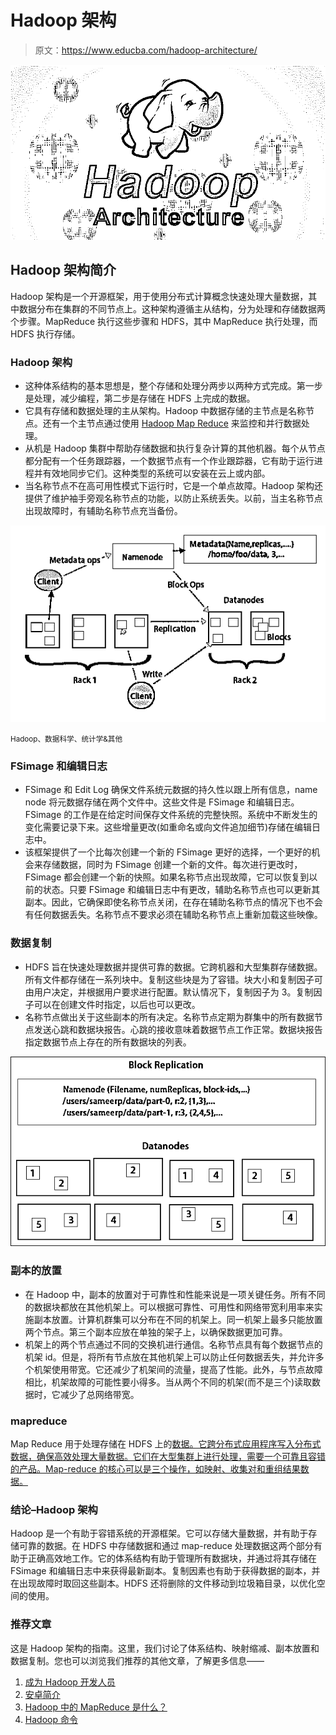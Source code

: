 # Hadoop 架构

> 原文：<https://www.educba.com/hadoop-architecture/>

![hadoop-architecture](img/28671b535e46865d93b8b966652a4d1d.png)



## Hadoop 架构简介

Hadoop 架构是一个开源框架，用于使用分布式计算概念快速处理大量数据，其中数据分布在集群的不同节点上。这种架构遵循主从结构，分为处理和存储数据两个步骤。MapReduce 执行这些步骤和 HDFS，其中 MapReduce 执行处理，而 HDFS 执行存储。

### Hadoop 架构

*   这种体系结构的基本思想是，整个存储和处理分两步以两种方式完成。第一步是处理，减少编程，第二步是存储在 HDFS 上完成的数据。
*   它具有存储和数据处理的主从架构。Hadoop 中数据存储的主节点是名称节点。还有一个主节点通过使用 [Hadoop Map Reduce](https://www.educba.com/what-is-mapreduce-in-hadoop/) 来监控和并行数据处理。
*   从机是 Hadoop 集群中帮助存储数据和执行复杂计算的其他机器。每个从节点都分配有一个任务跟踪器，一个数据节点有一个作业跟踪器，它有助于运行进程并有效地同步它们。这种类型的系统可以安装在云上或内部。
*   当名称节点不在高可用性模式下运行时，它是一个单点故障。Hadoop 架构还提供了维护袖手旁观名称节点的功能，以防止系统丢失。以前，当主名称节点出现故障时，有辅助名称节点充当备份。

![HDFS-1.1](img/5f7da62cb5bc68ec04f4b48b47bcae3b.png)



<small>Hadoop、数据科学、统计学&其他</small>

### FSimage 和编辑日志

*   FSimage 和 Edit Log 确保文件系统元数据的持久性以跟上所有信息，name node 将元数据存储在两个文件中。这些文件是 FSimage 和编辑日志。FSimage 的工作是在给定时间保存文件系统的完整快照。系统中不断发生的变化需要记录下来。这些增量更改(如重命名或向文件追加细节)存储在编辑日志中。
*   该框架提供了一个比每次创建一个新的 FSimage 更好的选择，一个更好的机会来存储数据，同时为 FSimage 创建一个新的文件。每次进行更改时，FSimage 都会创建一个新的快照。如果名称节点出现故障，它可以恢复到以前的状态。只要 FSimage 和编辑日志中有更改，辅助名称节点也可以更新其副本。因此，它确保即使名称节点关闭，在存在辅助名称节点的情况下也不会有任何数据丢失。名称节点不要求必须在辅助名称节点上重新加载这些映像。

### 数据复制

*   HDFS 旨在快速处理数据并提供可靠的数据。它跨机器和大型集群存储数据。所有文件都存储在一系列块中。复制这些块是为了容错。块大小和复制因子可由用户决定，并根据用户要求进行配置。默认情况下，复制因子为 3。复制因子可以在创建文件时指定，以后也可以更改。
*   名称节点做出关于这些副本的所有决定。名称节点定期为群集中的所有数据节点发送心跳和数据块报告。心跳的接收意味着数据节点工作正常。数据块报告指定数据节点上存在的所有数据块的列表。

![Block replication-1](img/c001a626f2c7e56b95c470cb2582bce0.png)



### 副本的放置

*   在 Hadoop 中，副本的放置对于可靠性和性能来说是一项关键任务。所有不同的数据块都放在其他机架上。可以根据可靠性、可用性和网络带宽利用率来实施副本放置。计算机群集可以分布在不同的机架上。同一机架上最多只能放置两个节点。第三个副本应放在单独的架子上，以确保数据更加可靠。
*   机架上的两个节点通过不同的交换机进行通信。名称节点具有每个数据节点的机架 id。但是，将所有节点放在其他机架上可以防止任何数据丢失，并允许多个机架使用带宽。它还减少了机架间的流量，提高了性能。此外，与节点故障相比，机架故障的可能性要小得多。当从两个不同的机架(而不是三个)读取数据时，它减少了总网络带宽。

### mapreduce

Map Reduce 用于处理存储在 HDFS 上的[数据。它跨分布式应用程序写入分布式数据，确保高效处理大量数据。它们在大型集群上进行处理，需要一个可靠且容错的产品。Map-reduce 的核心可以是三个操作，如映射、收集对和重组结果数据。](https://www.educba.com/what-is-hdfs/)

### 结论–Hadoop 架构

Hadoop 是一个有助于容错系统的开源框架。它可以存储大量数据，并有助于存储可靠的数据。在 HDFS 中存储数据和通过 map-reduce 处理数据这两个部分有助于正确高效地工作。它的体系结构有助于管理所有数据块，并通过将其存储在 FSimage 和编辑日志中来获得最新副本。复制因素也有助于获得数据的副本，并在出现故障时取回这些副本。HDFS 还将删除的文件移动到垃圾箱目录，以优化空间的使用。

### 推荐文章

这是 Hadoop 架构的指南。这里，我们讨论了体系结构、映射缩减、副本放置和数据复制。您也可以浏览我们推荐的其他文章，了解更多信息——

1.  [成为 Hadoop 开发人员](https://www.educba.com/career-in-hadoop/)
2.  [安卓简介](https://www.educba.com/introduction-to-android/)
3.  [Hadoop 中的 MapReduce 是什么？](https://www.educba.com/what-is-mapreduce-in-hadoop/)
4.  [Hadoop 命令](https://www.educba.com/hadoop-commands/)





